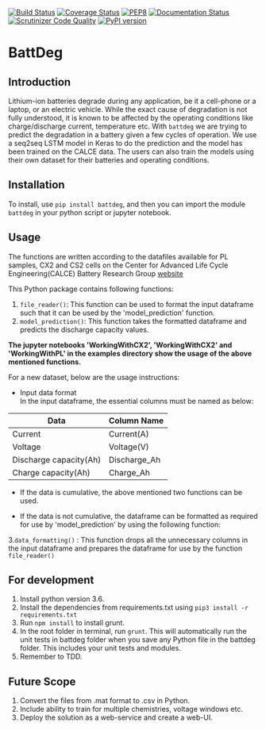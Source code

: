 [![Build Status](https://travis-ci.com/chintanp/BattDeg.svg?branch=master)](https://travis-ci.com/chintanp/BattDeg) [![Coverage Status](https://coveralls.io/repos/github/chintanp/BattDeg/badge.svg?branch=master)](https://coveralls.io/github/chintanp/BattDeg?branch=master) [![PEP8](https://img.shields.io/badge/code%20style-pep8-orange.svg)](https://www.python.org/dev/peps/pep-0008/) [![Documentation Status](https://readthedocs.org/projects/battdeg/badge/?version=latest)](https://battdeg.readthedocs.io/en/latest/?badge=latest) [![Scrutinizer Code Quality](https://scrutinizer-ci.com/g/chintanp/BattDeg/badges/quality-score.png?b=master)](https://scrutinizer-ci.com/g/chintanp/BattDeg/?branch=master) [![PyPI version](https://badge.fury.io/py/battdeg.svg)](https://badge.fury.io/py/battdeg)

# BattDeg

## Introduction

Lithium-ion batteries degrade during any application, be it a cell-phone or a laptop, or an electric vehicle. 
While the exact cause of degradation is not fully understood, it is known to be affected by the operating conditions like 
charge/discharge current, temperature etc. With `battdeg` we are trying to predict the degradation in a battery given a few cycles of operation. 
We use a seq2seq LSTM model in Keras to do the prediction and the model has been trained on the CALCE data. The users can also train the models using their own dataset for their batteries
and operating conditions. 


## Installation 

To install, use `pip install battdeg`, and then you can import the module `battdeg` in your python script or jupyter notebook.

## Usage 

The functions are written according to the datafiles available for PL samples, CX2 and CS2 cells on the Center for Advanced Life Cycle Engineering(CALCE) Battery Research Group [website](https://web.calce.umd.edu/batteries/data.htm)

This Python package contains following functions: 

1. `file_reader()`: This function can be used to format the input dataframe such that it can be used by the 'model_prediction' function. 
2. `model_prediction()`: This function takes the formatted dataframe and predicts the discharge capacity values.

**The jupyter notebooks 'WorkingWithCX2', 'WorkingWithCX2' and 'WorkingWithPL' in the examples directory show the usage of the above mentioned functions.**

For a new dataset, below are the usage instructions:  
* Input data format   
In the input dataframe, the essential columns must be named as below:

| Data                   | Column Name  |
|------------------------|--------------|
| Current                | Current(A)   |
| Voltage                | Voltage(V)   |
| Discharge capacity(Ah) | Discharge_Ah |
| Charge capacity(Ah)    | Charge_Ah    |

* If the data is cumulative, the above mentioned two functions can be used.

* If the data is not cumulative, the dataframe can be formatted as required for use by 'model_prediction' by using the following function:  

3.`data_formatting()` : This function drops all the unnecessary columns in the input dataframe and prepares the dataframe for use by the function `file_reader()`



## For development

1. Install python version 3.6. 
2. Install the dependencies from requirements.txt using `pip3 install -r requirements.txt`
3. Run `npm install` to install grunt. 
4. In the root folder in terminal, run `grunt`. This will automatically run the unit tests in battdeg folder when you save any Python file in the battdeg folder. This includes your unit tests and modules. 
5. Remember to TDD. 

## Future Scope 

1. Convert the files from .mat format to .csv in Python. 
2. Include ability to train for multiple chemistries, voltage windows etc. 
3. Deploy the solution as a web-service and create a web-UI. 


